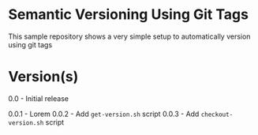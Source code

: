 # Semantic Versioning Using Git Tags
This sample repository shows a very simple setup to automatically version using git tags

# Version(s)
0.0 - Initial release

0.0.1 - Lorem
0.0.2 - Add `get-version.sh` script
0.0.3 - Add `checkout-version.sh` script
